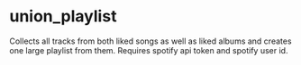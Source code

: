 # union_playlist

Collects all tracks from both liked songs as well as liked albums and creates one large playlist from them. Requires spotify api token and spotify user id.
